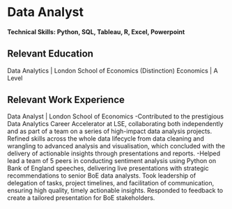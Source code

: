 # Data Analyst

#### Technical Skills: Python, SQL, Tableau, R, Excel, Powerpoint

## Relevant Education 
Data Analytics | London School of Economics (Distinction)
Economics | A Level

## Relevant Work Experience
Data Analyst | London School of Economics
-Contributed to the prestigious Data Analytics Career Accelerator at LSE, collaborating both independently and as part of a team on a series of high-impact data analysis projects. Refined skills across the whole data lifecycle from data cleaning and wrangling to advanced 
analysis and visualisation, which concluded with the delivery of actionable insights through presentations and reports.
-Helped lead a team of 5 peers in conducting sentiment analysis using Python on Bank of England speeches, delivering live presentations with strategic recommendations to senior BoE data analysts. Took leadership of delegation of tasks, project timelines, and facilitation 
of communication, ensuring high quality, timely actionable insights. Responded to feedback to create a tailored presentation for BoE stakeholders.
